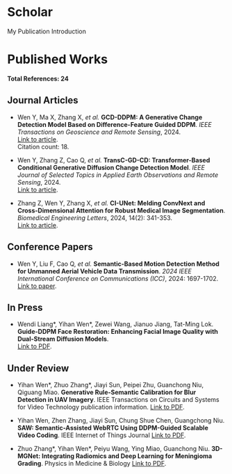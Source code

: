 # Scholar
My Publication Introduction

# Published Works
**Total References: 24**

## Journal Articles

- Wen Y, Ma X, Zhang X, *et al.* **GCD-DDPM: A Generative Change Detection Model Based on Difference-Feature Guided DDPM**. *IEEE Transactions on Geoscience and Remote Sensing*, 2024.  
  [Link to article](https://ieeexplore.ieee.org/abstract/document/10479050).  
  Citation count: 18.

- Wen Y, Zhang Z, Cao Q, *et al.* **TransC-GD-CD: Transformer-Based Conditional Generative Diffusion Change Detection Model**. *IEEE Journal of Selected Topics in Applied Earth Observations and Remote Sensing*, 2024.  
  [Link to article](https://ieeexplore.ieee.org/abstract/document/10460113).

- Zhang Z, Wen Y, Zhang X, *et al.* **CI-UNet: Melding ConvNext and Cross-Dimensional Attention for Robust Medical Image Segmentation**. *Biomedical Engineering Letters*, 2024, 14(2): 341-353.  
  [Link to article](https://link.springer.com/article/10.1007/s13534-023-00341-4).

## Conference Papers

- Wen Y, Liu F, Cao Q, *et al.* **Semantic-Based Motion Detection Method for Unmanned Aerial Vehicle Data Transmission**. *2024 IEEE International Conference on Communications (ICC)*, 2024: 1697-1702.  
  [Link to paper](https://ieeexplore.ieee.org/abstract/document/10622174).

## In Press

- Wendi Liang\*, Yihan Wen\*, Zewei Wang, Jianuo Jiang, Tat-Ming Lok. **Guide-DDPM Face Restoration: Enhancing Facial Image Quality with Dual-Stream Diffusion Models**.  
  [Link to PDF](https://github.com/udrs/Scholar/blob/main/ICIP_2024.pdf).

## Under Review

- Yihan Wen\*, Zhuo Zhang\*, Jiayi Sun, Peipei Zhu, Guanchong Niu, Qiguang Miao. **Generative Rule-Semantic Calibration for Blur Detection in UAV Imagery**. IEEE Transactions on Circuits and Systems for Video Technology publication information.
  [Link to PDF](https://github.com/udrs/Scholar/blob/main/TCSVT.pdf).

- Yihan Wen, Zhen Zhang, Jiayi Sun, Chung Shue Chen, Guangchong Niu. **SAW: Semantic-Assisted WebRTC Using DDPM-Guided Scalable Video Coding**. IEEE Internet of Things Journal
  [Link to PDF](https://github.com/udrs/Scholar/blob/main/IOTJ.pdf).

- Zhuo Zhang\*, Yihan Wen\*, Peiyu Wang, Ying Miao, Guanchong Niu. **3D-MGNet: Integrating Radiomics and Deep Learning for Meningioma Grading**. Physics in Medicine & Biology
  [Link to PDF](https://github.com/udrs/Scholar/blob/main/medical_PMB.pdf).
